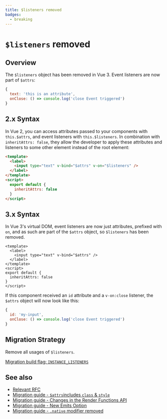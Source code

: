 ```yaml
---
title: $listeners removed
badges:
  - breaking
---
```


# `$listeners` removed <MigrationBadges :badges="$frontmatter.badges" />

## Overview

The `$listeners` object has been removed in Vue 3. Event listeners are now part of `$attrs`:

```js
{
  text: 'this is an attribute',
  onClose: () => console.log('close Event triggered')
}
```

## 2.x Syntax

In Vue 2, you can access attributes passed to your components with `this.$attrs`, and event listeners with `this.$listeners`.
In combination with `inheritAttrs: false`, they allow the developer to apply these attributes and listeners to some other element instead of the root element:

```html
<template>
  <label>
    <input type="text" v-bind="$attrs" v-on="$listeners" />
  </label>
</template>
<script>
  export default {
    inheritAttrs: false
  }
</script>
```

## 3.x Syntax

In Vue 3's virtual DOM, event listeners are now just attributes, prefixed with `on`, and as such are part of the `$attrs` object, so `$listeners` has been removed.

```vue
<template>
  <label>
    <input type="text" v-bind="$attrs" />
  </label>
</template>
<script>
export default {
  inheritAttrs: false
}
</script>
```

If this component received an `id` attribute and a `v-on:close` listener, the `$attrs` object will now look like this:

```js
{
  id: 'my-input',
  onClose: () => console.log('close Event triggered')
}
```

## Migration Strategy

Remove all usages of `$listeners`.

[Migration build flag: `INSTANCE_LISTENERS`](migration-build.html#compat-configuration)

## See also

- [Relevant RFC](https://github.com/vuejs/rfcs/blob/master/active-rfcs/0031-attr-fallthrough.md)
- [Migration guide - `$attrs`includes `class` & `style` ](./attrs-includes-class-style.md)
- [Migration guide - Changes in the Render Functions API](./render-function-api.md)
- [Migration guide - New Emits Option](./emits-option.md)
- [Migration guide - `.native` modifier removed](./v-on-native-modifier-removed.md)
